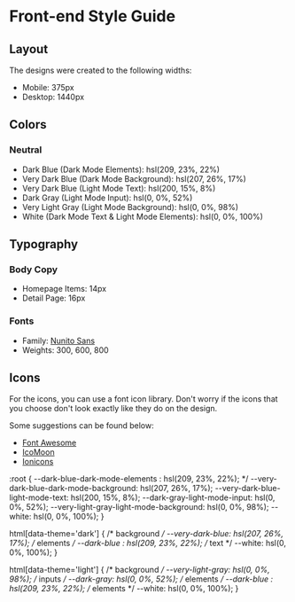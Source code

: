 # Front-end Style Guide

## Layout

The designs were created to the following widths:

- Mobile: 375px
- Desktop: 1440px

## Colors

### Neutral

- Dark Blue (Dark Mode Elements): hsl(209, 23%, 22%)
- Very Dark Blue (Dark Mode Background): hsl(207, 26%, 17%)
- Very Dark Blue (Light Mode Text): hsl(200, 15%, 8%)
- Dark Gray (Light Mode Input): hsl(0, 0%, 52%)
- Very Light Gray (Light Mode Background): hsl(0, 0%, 98%)
- White (Dark Mode Text & Light Mode Elements): hsl(0, 0%, 100%)

## Typography

### Body Copy

- Homepage Items: 14px
- Detail Page: 16px 

### Fonts

- Family: [Nunito Sans](https://fonts.google.com/specimen/Nunito+Sans)
- Weights: 300, 600, 800

## Icons

For the icons, you can use a font icon library. Don't worry if the icons that you choose don't look exactly like they do on the design.

Some suggestions can be found below:

- [Font Awesome](https://fontawesome.com)
- [IcoMoon](https://icomoon.io)
- [Ionicons](https://ionicons.com)


:root {
--dark-blue-dark-mode-elements : hsl(209, 23%, 22%); */
--very-dark-blue-dark-mode-background: hsl(207, 26%, 17%);
--very-dark-blue-light-mode-text: hsl(200, 15%, 8%);
--dark-gray-light-mode-input: hsl(0, 0%, 52%);
--very-light-gray-light-mode-background: hsl(0, 0%, 98%);
--white: hsl(0, 0%, 100%);
}

html[data-theme='dark'] {
    /* background */
    --very-dark-blue: hsl(207, 26%, 17%);
    /* elements */
    --dark-blue : hsl(209, 23%, 22%);
    /* text */
    --white: hsl(0, 0%, 100%);
}

html[data-theme='light'] {
    /* background */
    --very-light-gray: hsl(0, 0%, 98%);
    /* inputs */
    --dark-gray: hsl(0, 0%, 52%);
    /* elements */
    --dark-blue : hsl(209, 23%, 22%);
    /* elements */
    --white: hsl(0, 0%, 100%);
}